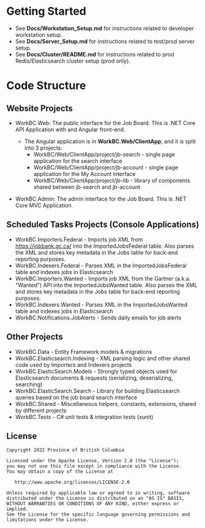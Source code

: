 # Getting Started

* See __Docs/Workstation_Setup.md__ for instructions related to developer workstation setup. 
* See __Docs/Server_Setup.md__ for instructions related to test/prod server setup. 
* See __Docs/Cluster/README.md__ for instructions related to prod Redis/Elasticsearch cluster setup (prod only).

# Code Structure

## Website Projects

* WorkBC.Web:  The public interface for the Job Board.  This is .NET Core API Application with and Angular front-end.
    * The Angular application is in __WorkBC.Web/ClientApp__, and it is split into 3 projects:
        * WorkBC/Web/ClientApp/project/jb-search - single page application for the search interface
        * WorkBC/Web/ClientApp/project/jb-account - single page application for the My Account interface
        * WorkBC/Web/ClientApp/project/jb-lib - library of components shared between jb-search and jb-account

* WorkBC.Admin:  The admin interface for the Job Board.  This is .NET Core MVC Application.

## Scheduled Tasks Projects (Console Applications)

* WorkBC.Importers.Federal - Imports job XML from https://jobbank.gc.ca/ into the ImportedJobsFederal table. Also parses the XML and stores key metadata in the Jobs table for back-end reporting purposes.
* WorkBC.Indexers.Federal - Parses XML in the ImportedJobsFederal table and indexes jobs in Elasticsearch
* WorkBC.Importers.Wanted - Imports job XML from the Gartner (a.k.a. "Wanted") API into the ImportedJobsWanted table. Also parses the XML and stores key metadata in the Jobs table for back-end reporting purposes.
* WorkBC.Indexers.Wanted - Parses XML in the ImportedJobsWanted table and indexes jobs in Elasticsearch
* WorkBC.Notifications.JobAlerts - Sends daily emails for job alerts

## Other Projects 

* WorkBC.Data - Entity Framework models & migrations
* WorkBC.Elasticsearch.Indexing - XML parsing logic and other shared code used by Importers and Indexers projects
* WorkBC.ElasticSearch.Models - Strongly typed objects used for Elasticsearch documents & requests (serializing, deserializing, searching)
* WorkBC.ElasticSearch.Search - Library for building Elasticsearch queries based on the job board search interface
* WorkBC.Shared - Miscellaneous helpers, constants, extensions, shared by different projects 
* WorkBC.Tests - C# unit tests & integration tests (xunit)

## License

    Copyright 2022 Province of British Columbia

    Licensed under the Apache License, Version 2.0 (the "License");
    you may not use this file except in compliance with the License.
    You may obtain a copy of the License at

       http://www.apache.org/licenses/LICENSE-2.0

    Unless required by applicable law or agreed to in writing, software
    distributed under the License is distributed on an "AS IS" BASIS,
    WITHOUT WARRANTIES OR CONDITIONS OF ANY KIND, either express or implied.
    See the License for the specific language governing permissions and
    limitations under the License.